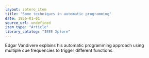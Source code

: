 ```yaml
---
layout: zotero_item
title: "Some techniques in automatic programming"
date: 1956-01-01
source_url: undefined
item_type: "Article"
library_catalog: "IEEE Xplore"
---
```


<span class="Z3988" title="url_ver=Z39.88-2004&amp;ctx_ver=Z39.88-2004&amp;rfr_id=info%3Asid%2Fzotero.org%3A2&amp;rft_id=info%3Adoi%2F10.1109%2FTPGBTS.1956.4505180&amp;rft_val_fmt=info%3Aofi%2Ffmt%3Akev%3Amtx%3Ajournal&amp;rft.genre=article&amp;rft.atitle=Some%20techniques%20in%20automatic%20programming&amp;rft.jtitle=IRE%20transactions%20on%20broadcast%20transmission%20systems&amp;rft.volume=PGBTS-3&amp;rft.issue=1&amp;rft.aufirst=Edgar%20F.&amp;rft.aulast=Vandivere&amp;rft.au=Edgar%20F.%20Vandivere&amp;rft.date=1956-01&amp;rft.pages=84-86&amp;rft.spage=84&amp;rft.epage=86&amp;rft.issn=0099-6866">
Edgar Vandivere explains his automatic programming approach using multiple cue frequencies to trigger different functions.
</span>
